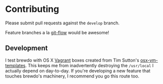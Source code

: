 Contributing
====

Please submit pull requests against the `develop` branch.

Feature branches a la [git-flow](https://github.com/nvie/gitflow) would
be awesome!

Development
----

I test brewdo with OS X [Vagrant](https://www.vagrantup.com/) boxes
created from Tim Sutton's
[osx-vm-templates](https://github.com/timsutton/osx-vm-templates/).
This keeps me from inadvertently destroying the `/usr/local` I
actually depend on day-to-day.  If you're developing a new feature
that touches brewdo's machinery, I recommend you go this route too.


